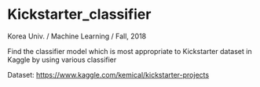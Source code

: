 # Kickstarter_classifier
Korea Univ. / Machine Learning / Fall, 2018

Find the classifier model which is most appropriate to Kickstarter dataset in Kaggle by using various classifier 

Dataset: https://www.kaggle.com/kemical/kickstarter-projects

